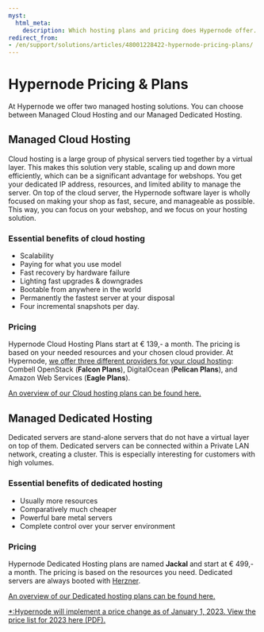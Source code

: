 ```yaml
---
myst:
  html_meta:
    description: Which hosting plans and pricing does Hypernode offer.
redirect_from:
- /en/support/solutions/articles/48001228422-hypernode-pricing-plans/
---
```


<!-- source: https://support.hypernode.com/en/support/solutions/articles/48001228422-hypernode-pricing-plans/ -->

# Hypernode Pricing & Plans

At Hypernode we offer two managed hosting solutions. You can choose between Managed Cloud Hosting and our Managed Dedicated Hosting.

## Managed Cloud Hosting

Cloud hosting is a large group of physical servers tied together by a virtual layer. This makes this solution very stable, scaling up and down more efficiently, which can be a significant advantage for webshops. You get your dedicated IP address, resources, and limited ability to manage the server. On top of the cloud server, the Hypernode software layer is wholly focused on making your shop as fast, secure, and manageable as possible. This way, you can focus on your webshop, and we focus on your hosting solution.

### Essential benefits of cloud hosting

- Scalability
- Paying for what you use model
- Fast recovery by hardware failure
- Lighting fast upgrades & downgrades
- Bootable from anywhere in the world
- Permanently the fastest server at your disposal
- Four incremental snapshots per day.

### Pricing

Hypernode Cloud Hosting Plans start at € 139,- a month. The pricing is based on your needed resources and your chosen cloud provider. At Hypernode, [we offer three different providers for your cloud hosting](https://support.hypernode.com/en/about/about-us/which-cloud-providers-do-we-use): Combell OpenStack (**Falcon Plans**), DigitalOcean (**Pelican Plans**), and Amazon Web Services (**Eagle Plans**).

[An overview of our Cloud hosting plans can be found here.](https://www.hypernode.com/en/cloud-hosting/#plans)

## Managed Dedicated Hosting

Dedicated servers are stand-alone servers that do not have a virtual layer on top of them. Dedicated servers can be connected within a Private LAN network, creating a cluster. This is especially interesting for customers with high volumes.

### Essential benefits of dedicated hosting

- Usually more resources
- Comparatively much cheaper
- Powerful bare metal servers
- Complete control over your server environment

### Pricing

Hypernode Dedicated Hosting plans are named **Jackal** and start at € 499,- a month. The pricing is based on the resources you need. Dedicated servers are always booted with [Herzner](https://www.hetzner.com/).

[An overview of our Dedicated hosting plans can be found here.](https://www.hypernode.com/en/dedicated-hosting/#pricing-table)

[\*:Hypernode will implement a price change as of January 1, 2023. View the price list for 2023 here (PDF).](https://www.hypernode.com/wp-content/uploads/2022/12/Hypernode-Price-Overview-2023.pdf)
